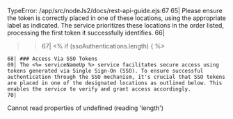 TypeError: /app/src/nodeJs2/docs/rest-api-guide.ejs:67
65| Please ensure the token is correctly placed in one of these locations, using the appropriate label as indicated. The service prioritizes these locations in the order listed, processing the first token it successfully identifies.
66|

> > 67| <% if (ssoAuthentications.length) { %>

    68| ### Access Via SSO Tokens
    69| The <%= serviceNameUp %> service facilitates secure access using tokens generated via Single Sign-On (SSO). To ensure successful authentication through the SSO mechanism, it's crucial that SSO tokens are placed in one of the designated locations as outlined below. This enables the service to verify and grant access accordingly.
    70|

Cannot read properties of undefined (reading 'length')
